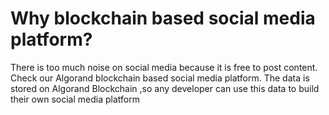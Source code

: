 # Why blockchain based social media platform?

There is too much noise on social media because it is free to post content. Check our Algorand blockchain based social media platform. The data is stored on Algorand Blockchain ,so any developer can use this data to build their own social media platform 